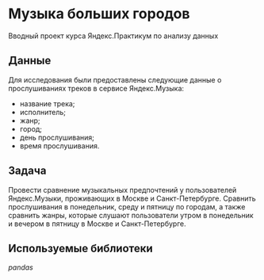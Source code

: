 # Музыка больших городов

Вводный проект курса Яндекс.Практикум по анализу данных

## Данные
Для исследования были предоставлены следующие данные о прослушиваниях треков в сервисе Яндекс.Музыка:
* название трека;
* исполнитель;
* жанр;
* город;
* день прослушивания;
* время прослушивания.

## Задача
Провести сравнение музыкальных предпочтений у пользователей Яндекс.Музыки, проживающих в Москве и Санкт-Петербурге. Сравнить прослушивания в понедельник, среду и пятницу по городам, а также сравнить жанры, которые слушают пользователи утром в понедельник и вечером в пятницу в Москве и Санкт-Петербурге.

## Используемые библиотеки
*pandas*
